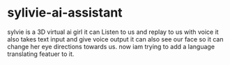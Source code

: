 # sylivie-ai-assistant
sylvie is a 3D virtual ai girl
it can Listen to us and replay to us with voice
it also takes text input and give voice output
it can also see our face so it can change her eye directions towards us.
now iam trying to add a language translating featuer to it.

